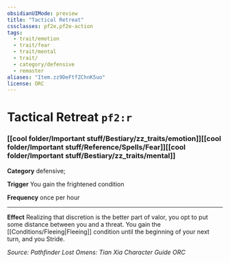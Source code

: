 ```yaml
---
obsidianUIMode: preview
title: "Tactical Retreat"
cssclasses: pf2e,pf2e-action
tags:
  - trait/emotion
  - trait/fear
  - trait/mental
  - trait/
  - category/defensive
  - remaster
aliases: "Item.zz9DeFtfZChnK5uo"
license: ORC
---
```

# Tactical Retreat `pf2:r`

### [[cool folder/Important stuff/Bestiary/zz_traits/emotion]][[cool folder/Important stuff/Reference/Spells/Fear]][[cool folder/Important stuff/Bestiary/zz_traits/mental]]

**Category** defensive; 




**Trigger** You gain the frightened condition

**Frequency** once per hour

* * *

**Effect** Realizing that discretion is the better part of valor, you opt to put some distance between you and a threat. You gain the [[Conditions/Fleeing|Fleeing]] condition until the beginning of your next turn, and you Stride.

*Source: Pathfinder Lost Omens: Tian Xia Character Guide*
*ORC*